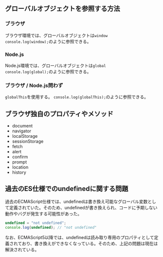 ## グローバルオブジェクトを参照する方法

### ブラウザ

ブラウザ環境では、グローバルオブジェクトは`window`  
`console.log(window);`のように参照できる。

### Node.js

Node.js環境では、グローバルオブジェクトは`global`  
`console.log(global);`のように参照できる。

### ブラウザ / Node.js問わず

`globalThis`を使用する。
`console.log(globalThis);`のように参照できる。

## ブラウザ独自のプロパティやメソッド

- document
- navigator
- localStorage
- sessionStorage
- fetch
- alert
- confirm
- prompt
- location
- history

## 過去のES仕様でのundefinedに関する問題

過去のECMAScript仕様では、undefinedは書き換え可能なグローバル変数として定義されていた。そのため、undefinedが書き換えられ、コードに予期しない動作やバグが発生する可能性があった。

```javascript
undefined = "not undefined";
console.log(undefined); // "not undefined"
```

なお、ECMAScript5以降では、undefinedは読み取り専用のプロパティとして定義されており、書き換えができなくなっている。そのため、上記の問題は現在は解決されている。
